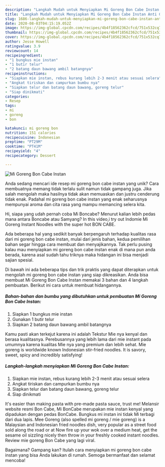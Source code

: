 ```yaml
---
description: "Langkah Mudah untuk Menyiapkan Mi Goreng Bon Cabe Instan Anti Gagal"
title: "Langkah Mudah untuk Menyiapkan Mi Goreng Bon Cabe Instan Anti Gagal"
slug: 1686-langkah-mudah-untuk-menyiapkan-mi-goreng-bon-cabe-instan-anti-gagal
date: 2020-08-03T04:15:19.052Z
image: https://img-global.cpcdn.com/recipes/4b4f18562362cfcd/751x532cq70/mi-goreng-bon-cabe-instan-foto-resep-utama.jpg
thumbnail: https://img-global.cpcdn.com/recipes/4b4f18562362cfcd/751x532cq70/mi-goreng-bon-cabe-instan-foto-resep-utama.jpg
cover: https://img-global.cpcdn.com/recipes/4b4f18562362cfcd/751x532cq70/mi-goreng-bon-cabe-instan-foto-resep-utama.jpg
author: Jesse Howell
ratingvalue: 3.9
reviewcount: 14
recipeingredient:
- "1 bungkus mie instan"
- "1 butir telur"
- "2 batang daun bawang ambil batangnya"
recipeinstructions:
- "Siapkan mie instan, rebus kurang lebih 2-3 menit atau sesuai selera"
- "Angkat tiriskan dan campurkan bumbu nya"
- "Siapkan telur dan batang daun bawang, goreng telur"
- "Siap dinikmati"
categories:
- Resep
tags:
- mi
- goreng
- bon

katakunci: mi goreng bon 
nutrition: 151 calories
recipecuisine: Indonesian
preptime: "PT29M"
cooktime: "PT41M"
recipeyield: "4"
recipecategory: Dessert

---
```



![Mi Goreng Bon Cabe Instan](https://img-global.cpcdn.com/recipes/4b4f18562362cfcd/751x532cq70/mi-goreng-bon-cabe-instan-foto-resep-utama.jpg)

Anda sedang mencari ide resep mi goreng bon cabe instan yang unik? Cara membuatnya memang tidak terlalu sulit namun tidak gampang juga. Jika salah mengolah maka hasilnya tidak akan memuaskan dan justru cenderung tidak enak. Padahal mi goreng bon cabe instan yang enak seharusnya mempunyai aroma dan cita rasa yang mampu memancing selera kita.

Hi, siapa yang udah pernah coba Mi Boncabe? Menurut kalian lebih pedas mana antara Boncabe atau Samyang? In this video,i try out Indomie Mi Goreng Instant Noodles with the super hot BON CABE.

Ada beberapa hal yang sedikit banyak berpengaruh terhadap kualitas rasa dari mi goreng bon cabe instan, mulai dari jenis bahan, kedua pemilihan bahan segar hingga cara membuat dan menyajikannya. Tak perlu pusing kalau mau menyiapkan mi goreng bon cabe instan enak di mana pun anda berada, karena asal sudah tahu triknya maka hidangan ini bisa menjadi sajian spesial.


Di bawah ini ada beberapa tips dan trik praktis yang dapat diterapkan untuk mengolah mi goreng bon cabe instan yang siap dikreasikan. Anda bisa membuat Mi Goreng Bon Cabe Instan memakai 3 bahan dan 4 langkah pembuatan. Berikut ini cara untuk membuat hidangannya.

<!--inarticleads1-->

##### Bahan-bahan dan bumbu yang dibutuhkan untuk pembuatan Mi Goreng Bon Cabe Instan:

1. Siapkan 1 bungkus mie instan
1. Gunakan 1 butir telur
1. Siapkan 2 batang daun bawang ambil batangnya


Kamu pasti akan terkejut karena ini adalah Tekstur Mie nya kenyal dan berasa kualitasnya. Perebusannya yang lebih lama dari mie instant pada umumnya karena kualitas Mie nya yang premium dan lebih sehat. Mie goreng is worldwide known Indonesian stir-fried noodles. It is savory, sweet, spicy and incredibly satisfying! 

<!--inarticleads2-->

##### Langkah-langkah menyiapkan Mi Goreng Bon Cabe Instan:

1. Siapkan mie instan, rebus kurang lebih 2-3 menit atau sesuai selera
1. Angkat tiriskan dan campurkan bumbu nya
1. Siapkan telur dan batang daun bawang, goreng telur
1. Siap dinikmati


It&#39;s easier than making pasta with pre-made pasta sauce, trust me! Melansir website resmi Bon Cabe, Mi BonCabe merupakan mie instan kenyal yang dipadukan dengan pedas BonCabe. Bungkus mi instan ini tidak Mi terbagi dari dua lapis. Mee Goreng (also spelled mi goreng / mie goreng) is a Malaysian and Indonesian fried noodles dish, very popular as a street food sold along the road or at Now fire up your wok over a medium heat, get the sesame oil sizzling nicely then throw in your freshly cooked instant noodles. Review mie goreng Bon Cabe yang lagi viral. 

Bagaimana? Gampang kan? Itulah cara menyiapkan mi goreng bon cabe instan yang bisa Anda lakukan di rumah. Semoga bermanfaat dan selamat mencoba!
